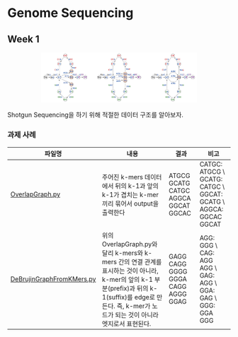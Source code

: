# Genome Sequencing

## Week 1
<p align="center"><img src="https://github.com/yeojingi/genome-sequencing/blob/main/img/gluing_tg.png" width="70%"></p>

<p>Shotgun Sequencing을 하기 위해 적절한 데이터 구조를 알아보자. <br>

### 과제 사례
|파일명|내용|결과|비고|
|------|---|---|---|
|[OverlapGraph.py](https://github.com/yeojingi/genome-sequencing/blob/main/week1/OverlapGraph.py)|주어진 k-mers 데이터에서 뒤의 k-1과 앞의 k-1가 겹치는 k-mer끼리 묶어서 output을 출력한다 |ATGCG GCATG CATGC AGGCA GGCAT GGCAC| CATGC: ATGCG \ GCATG: CATGC \ GGCAT: GCATG \ AGGCA: GGCAC GGCAT|
|[DeBrujinGraphFromKMers.py](https://github.com/yeojingi/genome-sequencing/blob/main/week1/DeBrujinGraphFromKMers.py)|위의 OverlapGraph.py와 달리 k-mers와 k-mers 간의 연결 관계를 표시하는 것이 아니라, k-mer의 앞의 k-1 부분(prefix)과 뒤의 k-1(suffix)를 edge로 만든다. 즉, k-mer가 노드가 되는 것이 아니라 엣지로서 표현된다.|GAGG CAGG GGGG GGGA CAGG AGGG GGAG|AGG: GGG \ CAG: AGG AGG \ GAG: AGG \ GGA: GAG \ GGG: GGA GGG|
